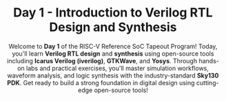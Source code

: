 <div align="center">
  <h1>Day 1 - Introduction to Verilog RTL Design and Synthesis</h1>
  <p>Welcome to <strong>Day 1</strong> of the RISC-V Reference SoC Tapeout Program! Today, you'll learn <strong>Verilog RTL design</strong> and <strong>synthesis</strong> using open-source tools including <strong>Icarus Verilog (iverilog)</strong>, <strong>GTKWave</strong>, and <strong>Yosys</strong>. Through hands-on labs and practical exercises, you'll master simulation workflows, waveform analysis, and logic synthesis with the industry-standard <strong>Sky130 PDK</strong>. Get ready to build a strong foundation in digital design using cutting-edge open-source tools!</p>
</div>

